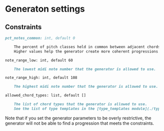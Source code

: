 # Generaton settings

## Constraints

```markdown
pct_notes_common: int, default 0

    The percent of pitch classes held in common between adjacent chords.
    Higher values help the generator create more coherent progressions.

note_range_low: int, default 60

    The lowest midi note number that the generator is allowed to use.

note_range_high: int, default 108

    The highest midi note number that the generator is allowed to use.

allowed_chord_types: list, default []

    The list of chord types that the generator is allowed to use.
    See the list of type templates in the [type_templates module](./type_templates.py].
```

Note that if you set the generator parameters to be overly restrictive, the generator will not be able to find a
progression that meets the constraints. 
